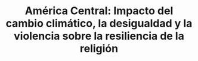---
title: 'América Central: Impacto del cambio climático, la desigualdad y la violencia sobre la resiliencia de la religión'
description: 'Estudio realizado por investigadores de CIECODE para Oxfam'
link: /documentos/America-Central-Impactos-en-resiliencia-CIECODE.pdf
tags:
    - cambio-climatico
    - migraciones
createdAt: 2025-08-22
---